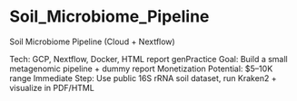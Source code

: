 # Soil_Microbiome_Pipeline

Soil Microbiome Pipeline (Cloud + Nextflow)

Tech: GCP, Nextflow, Docker, HTML report genPractice 
Goal: Build a small metagenomic pipeline + dummy report
Monetization Potential: $5–10K range
Immediate Step: Use public 16S rRNA soil dataset, run Kraken2 + visualize in PDF/HTML
